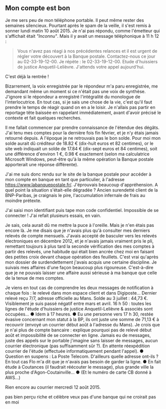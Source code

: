 ## Mon compte est bon

Je me sers peu de mon téléphone portable. Il peut même rester des semaines silencieux. Pourtant après le spam de la veille, il s'est remis à sonner lundi matin 10 août 2015. Je n'ai pas répondu, comme l'émetteur qui s'affichait était *"Inconnu"*. Mais il y avait un message téléphonique à 11 h 12 :

> Vous n'avez pas réagi à nos précédentes relances et il est urgent de régler votre découvert à la Banque postale. Contactez-nous ce jour au 02-33-19-12-00. Je répète : le 02-33-19-12-00. Etude d'huissiers de justice Anquetil-Lelièvre. J'attends votre appel aujourd'hui.

C'est déjà la rentrée !

Bizarrement, la voix enregistrée par le répondeur m'a paru enregistrée, me demandant même un moment si ce n'était pas une voix de synthèse. J'ignore si le répondeur a enregistré l'intégralité du monologue de l'interlocutrice. En tout cas, si je sais une chose de la vie, c'est qu'il faut prendre le temps de réagir quand on en a le loisir. Je n'allais pas partir en reportage tête baissée en rappelant immédiatement, avant d'avoir précisé le contexte et fait quelques recherches.

Il me fallait commencer par prendre connaissance de l'étendue des dégâts. J'ai tenu mes comptes pour la dernière fois fin février, et je n'y étais jamais retourné depuis. A l'époque je ne retrouvais pas le bon solde. Pour moi mon solde aurait dû créditeur de 18.82 € (dix-huit euros et 82 centimes), or le site web indiquait un solde de 17.84 € (dix-sept euros et 84 centimes), soit une différence d'environ 1 €, 0.98 € exactement (selon ma calculatrice Microsoft Windows, peut-être qu'à la même opération la Banque postale apporterait une réponse différente).

J'ai me suis donc rendu sur le site de la banque postale pour accéder à mon compte en banque en tant que particulier, à l'adresse <https://www.labanquepostale.fr/>. J'éprouvais beaucoup d'appréhension. A quel point la situation s'était-elle dégradée ? Ancien surendetté client de la BNP-Paribas, je craignais le pire, l'accumulation infernale de frais au moindre prétexte.

J'ai saisi mon identifiant puis tape mon code confidentiel. Impossible de se connecter ! J'ai refait plusieurs essais, en vain.

Je sais, cela aurait dû me mettre la puce à l'oreille. Mais je n'en étais pas encore là. Je me disais que je n'avais plus qu'à consulter mes derniers relevés de compte mensuels. J'avais accepté de basculer vers les relevés électroniques en décembre 2012, et je n'avais jamais vraiment pris le pli, remettant toujours à plus tard la seconde vérification des mes comptes à partir des relevés, une habitude qui était bien ancrée chez moi en faisant des petites croix devant chaque opération des feuillets. C'est vrai qu'après mon dossier de surdendettement j'avais acquis une certaine discipline. Je suivais mes affaires d'une façon beaucoup plus rigoureuse. C'est-à-dire que je ne pouvais laisser une affaire aussi sérieuse à ma banque que celle de la tenue de mes comptes.

  Je viens en tout cas de comprendre les deux messages de notification à chaque fois : le relevé dans mon espace client et dans Digiposte... Dernier relevé reçu 7/7, adresse officielle au Mans. Solde au 3 juillet : 44,73 €. Visiblement je suis passé négatif entre mars et avril. 16 h 50 : toutes les lignes de l'étude d'huissiers de justice Anquetil-Lelièvre & associés sont occupées... ● Idem à 17 heures. ● Eu une personne vers 17 h 30, restée évasive concernant mon statut à la BP, ils ont juste une somme de 71,13 € à recouvrir (envoyé un courrier début août à l'adresse du Mans). Je crois que je n'ai plus de compte bancaire : explique pourquoi pas de relevé début août et impossibilité de se connecter en ligne. Jamais eu de messages, juste des appels sur le portable j'imagine sans laisser de messages, aucun courrier électronique (pas suffisamment sûr ?). En attente réexpédition courrier de l'étude (effectuée informatiquement pendant l'appel). ● Question en suspens : La Poste Telecom. D'ailleurs quelle adresse ont-ils ? En tout cas Flo m'a dit que je n'avais pas besoin de garder la ligne. ● En fait étude à Coutances (il faudrait réécouter le message), plus grande ville la plus proche d'Agon-Coutainville... ● (Et le numéro de carte CB donné à AWS...)

Rien encore au courrier mercredi 12 août 2015.

pas bien perçu riche et célèbre
veux pas d'une banque qui ne croirait pas en moi
